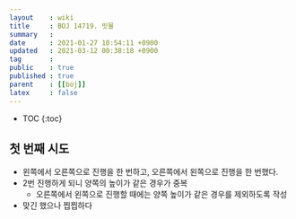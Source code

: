 ```yaml
---
layout    : wiki
title     : BOJ 14719. 빗물
summary   : 
date      : 2021-01-27 10:54:11 +0900
updated   : 2021-03-12 00:38:18 +0900
tag       : 
public    : true
published : true
parent    : [[boj]]
latex     : false
---
```

* TOC
{:toc}

## 첫 번째 시도
- 왼쪽에서 오른쪽으로 진행을 한 번하고, 오른쪽에서 왼쪽으로 진행을 한 번했다.
- 2번 진행하게 되니 양쪽의 높이가 같은 경우가 중복
	- 오른쪽에서 왼쪽으로 진행할 때에는 양쪽 높이가 같은 경우를 제외하도록 작성
- 맞긴 했으나 찝찝하다

